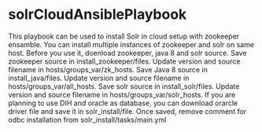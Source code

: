 # solrCloudAnsiblePlaybook
This playbook can be used to install Solr in cloud setup with zookeeper ensamble.
You can install multiple instances of zookeeper and solr on same host. 
Before you use it, doenload zookeeper, java 8 and solr source. 
Save zookeeper source in install_zookeeper/files. Update version and source filename in hosts/groups_var/zk_hosts.
Save Java 8 source in install_java/files. Update version and source filename in hosts/groups_var/all_hosts.
Save solr source in install_solr/files.  Update version and source filename in hosts/groups_var/solr_hosts.
If you are planning to use DIH and oracle as database, you can download orarcle driver file and save it in solr_install/file. 
Once saved, remove comment for odbc installation from solr_install/tasks/main.yml 
